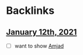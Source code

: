 
# Backlinks
## [January 12th, 2021](<January 12th, 2021.md>)
- [ ] want to show [Amjad](<Amjad.md>)

